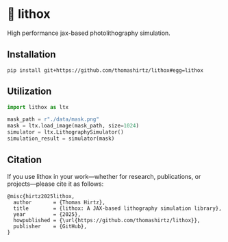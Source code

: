 # 🔬 lithox

High performance jax-based photolithography simulation.

## Installation 

```
pip install git+https://github.com/thomashirtz/lithox#egg=lithox
```

## Utilization 

```python
import lithox as ltx

mask_path = r"./data/mask.png"
mask = ltx.load_image(mask_path, size=1024)
simulator = ltx.LithographySimulator()
simulation_result = simulator(mask)
```

## Citation

If you use lithox in your work—whether for research, publications, or projects—please cite it as follows:

```
@misc{hirtz2025lithox,
  author       = {Thomas Hirtz},
  title        = {lithox: A JAX-based lithography simulation library},
  year         = {2025},
  howpublished = {\url{https://github.com/thomashirtz/lithox}},
  publisher    = {GitHub},
}
```

